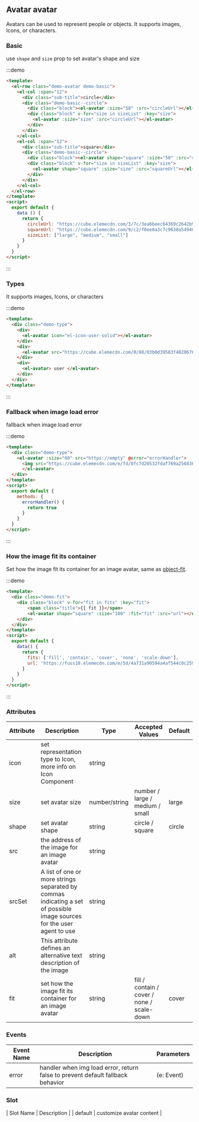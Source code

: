 ## Avatar avatar

Avatars can be used to represent people or objects. It supports images, Icons, or characters.

### Basic

use `shape` and `size` prop to set avatar's shape and size

:::demo
```html
<template>
  <el-row class="demo-avatar demo-basic">
    <el-col :span="12">
      <div class="sub-title">circle</div>
      <div class="demo-basic--circle">
        <div class="block"><el-avatar :size="50" :src="circleUrl"></el-avatar></div>
        <div class="block" v-for="size in sizeList" :key="size">
          <el-avatar :size="size" :src="circleUrl"></el-avatar>
        </div>
      </div>
    </el-col>  
    <el-col :span="12">
      <div class="sub-title">square</div>
      <div class="demo-basic--circle">
        <div class="block"><el-avatar shape="square" :size="50" :src="squareUrl"></el-avatar></div>
        <div class="block" v-for="size in sizeList" :key="size">
          <el-avatar shape="square" :size="size" :src="squareUrl"></el-avatar>
        </div>
      </div>
    </el-col> 
  </el-row>
</template>
<script>
  export default {
    data () {
      return {
        circleUrl: "https://cube.elemecdn.com/3/7c/3ea6beec64369c2642b92c6726f1epng.png",
        squareUrl: "https://cube.elemecdn.com/9/c2/f0ee8a3c7c9638a54940382568c9dpng.png",
        sizeList: ["large", "medium", "small"]
      }
    }
  }
</script>

```
:::

### Types

It supports images, Icons, or characters

:::demo
```html
<template>
  <div class="demo-type">
    <div>
      <el-avatar icon="el-icon-user-solid"></el-avatar>
    </div>
    <div>
      <el-avatar src="https://cube.elemecdn.com/0/88/03b0d39583f48206768a7534e55bcpng.png"></el-avatar>
    </div>
    <div>
      <el-avatar> user </el-avatar>
    </div>
  </div>
</template>
```
:::

### Fallback when image load error

fallback when image load error

:::demo
```html
<template>
  <div class="demo-type">
    <el-avatar :size="60" src="https://empty" @error="errorHandler">
      <img src="https://cube.elemecdn.com/e/fd/0fc7d20532fdaf769a25683617711png.png"/>
      </el-avatar>
  </div>
</template>
<script>
  export default {
    methods: {
      errorHandler() {
        return true
      }
    }
  }
</script>

```
:::

### How the image fit its container

Set how the image fit its container for an image avatar, same as [object-fit](https://developer.mozilla.org/en-US/docs/Web/CSS/object-fit).

:::demo
```html
<template>
  <div class="demo-fit">
    <div class="block" v-for="fit in fits" :key="fit">
        <span class="title">{{ fit }}</span>
        <el-avatar shape="square" :size="100" :fit="fit" :src="url"></el-avatar>
    </div>
  </div>
</template>
<script>
  export default {
    data() {
      return {
        fits: ['fill', 'contain', 'cover', 'none', 'scale-down'],
        url: 'https://fuss10.elemecdn.com/e/5d/4a731a90594a4af544c0c25941171jpeg.jpeg'
      }
    }
  }
</script>

```
:::

### Attributes

| Attribute      | Description          | Type      | Accepted Values       | Default  |
| ----------------- | -------------------------------- | --------------- | ------ | ------ |
| icon              | set representation type to Icon, more info on Icon Component   | string          |        |        |
| size              | set avatar size                     | number/string | number / large / medium / small | large  |
| shape             | set avatar shape  | string |    circle / square     |   circle  |
| src               | the address of the image for an image avatar | string |        |      |
| srcSet            | A list of one or more strings separated by commas indicating a set of possible image sources for the user agent to use | string |        |      |
| alt               | This attribute defines an alternative text description of the image | string |        |      |
| fit               | set how the image fit its container for an image avatar | string |    fill / contain / cover / none / scale-down    |   cover   |

### Events

| Event Name | Description         | Parameters  |
| ------ | ------------------ | -------- |
| error  | handler when img load error, return false to prevent default fallback behavior |(e: Event)  |

### Slot

| Slot Name | Description | 
| default  | customize avatar content |
